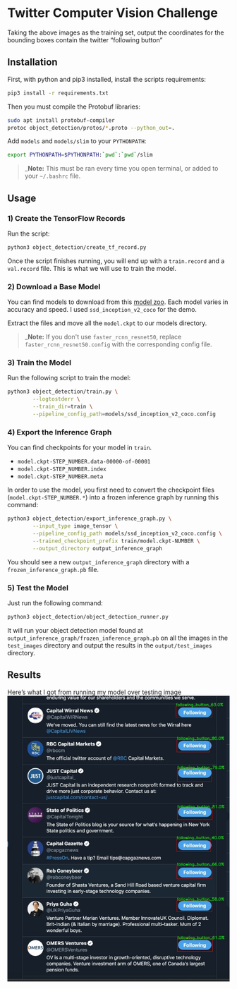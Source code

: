 
# Twitter Computer Vision Challenge
Taking the above images as the training set, output the coordinates for the bounding boxes contain the twitter “following button”

## Installation

First, with python and pip3 installed, install the scripts requirements:

```bash
pip3 install -r requirements.txt
```
Then you must compile the Protobuf libraries:

```bash
sudo apt install protobuf-compiler
protoc object_detection/protos/*.proto --python_out=.
```

Add `models` and `models/slim` to your `PYTHONPATH`:

```bash
export PYTHONPATH=$PYTHONPATH:`pwd`:`pwd`/slim
```

>_**Note:** This must be ran every time you open terminal, or added to your `~/.bashrc` file.


## Usage
### 1) Create the TensorFlow Records
Run the script:

```bash
python3 object_detection/create_tf_record.py
```

Once the script finishes running, you will end up with a `train.record` and a `val.record` file. This is what we will use to train the model.

### 2) Download a Base Model
You can find models to download from this [model zoo](https://github.com/tensorflow/models/blob/master/research/object_detection/g3doc/detection_model_zoo.md). Each model varies in accuracy and speed. I used `ssd_inception_v2_coco` for the demo.

Extract the files and move all the `model.ckpt` to our models directory.

>_**Note:** If you don't use `faster_rcnn_resnet50`, replace `faster_rcnn_resnet50.config` with the corresponding config file.

### 3) Train the Model
Run the following script to train the model:

```bash
python3 object_detection/train.py \
        --logtostderr \
        --train_dir=train \
        --pipeline_config_path=models/ssd_inception_v2_coco.config
```


### 4) Export the Inference Graph
You can find checkpoints for your model in `train`.
- `model.ckpt-STEP_NUMBER.data-00000-of-00001`
- `model.ckpt-STEP_NUMBER.index`
- `model.ckpt-STEP_NUMBER.meta`

In order to use the model, you first need to convert the checkpoint files (`model.ckpt-STEP_NUMBER.*`) into a frozen inference graph by running this command:

```bash
python3 object_detection/export_inference_graph.py \
        --input_type image_tensor \
        --pipeline_config_path models/ssd_inception_v2_coco.config \
        --trained_checkpoint_prefix train/model.ckpt-NUMBER \
        --output_directory output_inference_graph
```

You should see a new `output_inference_graph` directory with a `frozen_inference_graph.pb` file.

### 5) Test the Model
Just run the following command:

```bash
python3 object_detection/object_detection_runner.py
```

It will run your object detection model found at `output_inference_graph/frozen_inference_graph.pb` on all the images in the `test_images` directory and output the results in the `output/test_images` directory.

## Results
Here’s what I got from running my model over testing image
![](test/output/result.jpg)
